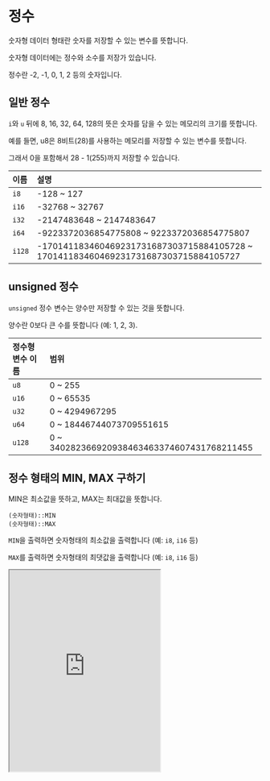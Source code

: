 # 정수

숫자형 데이터 형태란 숫자를 저장할 수 있는 변수를 뜻합니다.

숫자형 데이터에는 정수와 소수를 저장가 있습니다.

정수란 -2, -1, 0, 1, 2 등의 숫자입니다.

## 일반 정수

`i`와 `u` 뒤에 8, 16, 32, 64, 128의 뜻은 숫자를 담을 수 있는 메모리의 크기를 뜻합니다.

예를 들면, u8은 8비트(28)를 사용하는 메모리를 저장할 수 있는 변수를 뜻합니다.

그래서 0을 포함해서 28 - 1(255)까지 저장할 수 있습니다.

| 이름   | 설명                                                                               |
| :----- | :--------------------------------------------------------------------------------- |
| `i8`   | -128 ~ 127                                                                         |
| `i16`  | -32768 ~ 32767                                                                     |
| `i32`  | -2147483648 ~ 2147483647                                                           |
| `i64`  | -9223372036854775808 ~ 9223372036854775807                                         |
| `i128` | -170141183460469231731687303715884105728 ~ 170141183460469231731687303715884105727 |

## unsigned 정수

`unsigned` 정수 변수는 양수만 저장할 수 있는 것을 뜻합니다.

양수란 0보다 큰 수를 뜻합니다 (예: 1, 2, 3).

| 정수형 변수 이름 | 범위                                        |
| :--------------- | :------------------------------------------ |
| `u8`             | 0 ~ 255                                     |
| `u16`            | 0 ~ 65535                                   |
| `u32`            | 0 ~ 4294967295                              |
| `u64`            | 0 ~ 18446744073709551615                    |
| `u128`           | 0 ~ 340282366920938463463374607431768211455 |

## 정수 형태의 MIN, MAX 구하기

MIN은 최소값을 뜻하고, MAX는 최대값을 뜻합니다.

```
(숫자형태)::MIN
(숫자형태)::MAX
```

`MIN`을 출력하면 숫자형태의 최소값을 출력합니다 (예: `i8`, `i16` 등)

`MAX`를 출력하면 숫자형태의 최댓값을 출력합니다 (예: `i8`, `i16` 등)

<iframe
  loading="lazy"
  title="Rust IDLE"
  src="https://play.rust-lang.org/?version=stable&mode=debug&edition=2021&code=fn%20main()%20%7B%0D%0A%20%20%20%20let%20test_integer%3A%20i8%20%3D%20123%3B%0D%0A%20%20%20%20%0D%0A%20%20%20%20println!(%22%7Btest_integer%7D%22)%3B%0D%0A%20%20%20%20%0D%0A%20%20%20%20println!(%22i8%EC%9D%98%20%EC%B5%9C%EC%86%8C%EA%B0%92%3A%20%7B%7D%22%2C%20i8%3A%3AMIN)%3B%0D%0A%20%20%20%20println!(%22i8%EC%9D%98%20%EC%B5%9C%EB%8C%93%EA%B0%92%3A%20%7B%7D%22%2C%20i8%3A%3AMAX)%3B%0D%0A%7D%0D%0A"
  height="400"
/>
